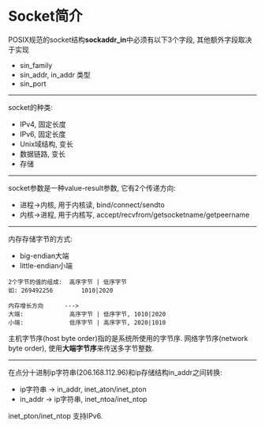 # Socket简介

POSIX规范的socket结构**sockaddr_in**中必须有以下3个字段, 其他额外字段取决于实现

- sin_family
- sin_addr, in_addr 类型
- sin_port

---

socket的种类:

- IPv4, 固定长度
- IPv6, 固定长度
- Unix域结构, 变长
- 数据链路, 变长
- 存储

---

socket参数是一种value-result参数, 它有2个传递方向:

- 进程->内核, 用于内核读, bind/connect/sendto
- 内核->进程, 用于内核写, accept/recvfrom/getsocketname/getpeername

---

内存存储字节的方式:

- big-endian大端
- little-endian小端

```
2个字节的值的组成:  高序字节 | 低序字节
如: 269492256        1010|2020

内存增长方向      --->
大端:             高序字节 | 低序字节, 1010|2020
小端:             低序字节 | 高序字节, 2020|1010
```

主机字节序(host byte order)指的是系统所使用的字节序.
网络字节序(network byte order), 使用**大端字节序**来传送多字节整数.

---

在点分十进制ip字符串(206.168.112.96)和ip存储结构in_addr之间转换:

- ip字符串 -> in_addr, inet_aton/inet_pton
- in_addr -> ip字符串, inet_ntoa/inet_ntop

inet_pton/inet_ntop 支持IPv6.


